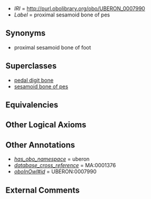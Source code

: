  * *IRI* = http://purl.obolibrary.org/obo/UBERON_0007990
 * *Label* = proximal sesamoid bone of pes

## Synonyms

 * proximal sesamoid bone of foot

## Superclasses

 * [pedal digit bone](../../UBERON/48/UBERON_0004248.md)
 * [sesamoid bone of pes](../../UBERON/00/UBERON_0008000.md)

## Equivalencies


## Other Logical Axioms


## Other Annotations

 * *[has_obo_namespace](../../ce/oboInOwl#hasOBONamespace.md)* = uberon
 * *[database_cross_reference](../../ef/oboInOwl#hasDbXref.md)* = MA:0001376
 * *[oboInOwl#id](../../id/oboInOwl#id.md)* = UBERON:0007990

## External Comments

